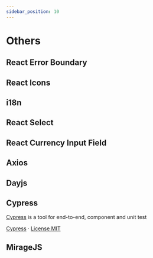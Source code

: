 ```yaml
---
sidebar_position: 10
---
```


# Others

## React Error Boundary

## React Icons

## i18n

## React Select

## React Currency Input Field

## Axios

## Dayjs

## Cypress

[Cypress](https://www.cypress.io/) is a tool for end-to-end, component and unit test

[Cypress](https://github.com/cypress-io/cypress) · [License MIT](https://github.com/cypress-io/cypress/blob/develop/LICENSE)

## MirageJS
